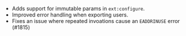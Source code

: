 * Adds support for immutable params in `ext:configure`.
* Improved error handling when exporting users.
* Fixes an issue where repeated invoations cause an `EADDRINUSE` error (#1815)
